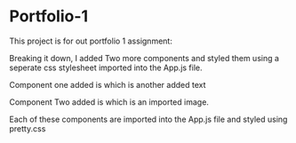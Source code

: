 # Portfolio-1
This project is for out portfolio 1 assignment:

Breaking it down, I added Two more components and 
styled them using a seperate css stylesheet imported 
into the App.js file. 

Component one added is <IndexTwo> which is another added text

Component Two added is <IndexThree> which is an imported image.
  
Each of these components are imported into the App.js file and styled 
 using pretty.css

